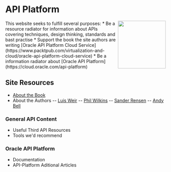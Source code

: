 # API Platform
<img src="https://www.packtpub.com/sites/default/files/8683.png" width="150" align="right">
This website seeks to fulfill several purposes:
* Be a resource radiator for information about APIs covering techniques, design thinking, standards and bast practise
* Support the book the site authors are writing [Oracle API Platform Cloud Service](https://www.packtpub.com/virtualization-and-cloud/oracle-api-platform-cloud-service) 
* Be a information radiator about [Oracle API Platform](https://cloud.oracle.com/api-platform)


## Site Resources
- [About the Book](about.md)
- About the Authors
-- [Luis Weir](luis.md)
-- [Phil Wilkins](phil.md)
-- [Sander Rensen](sander.md)
-- [Andy Bell](andy.md)

### General API Content
- Useful Third API Resources
- Tools we'd recommend

### Oracle API Platform
- Documentation
- API-Platform Aditional Articles
